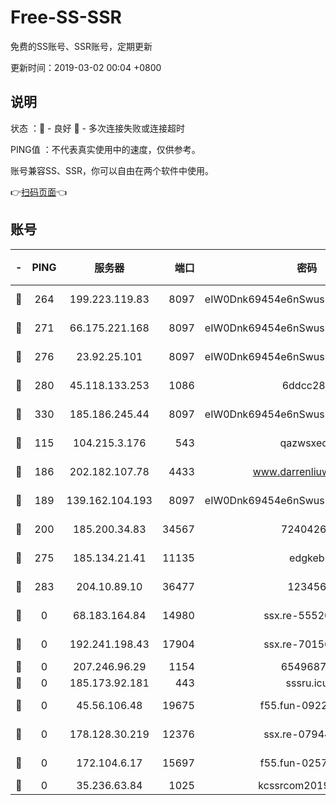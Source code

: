 # Free-SS-SSR

免费的SS账号、SSR账号，定期更新

更新时间：2019-03-02 00:04 +0800

## 说明

状态     ：🙂 - 良好 🙁 - 多次连接失败或连接超时

PING值   ：不代表真实使用中的速度，仅供参考。

账号兼容SS、SSR，你可以自由在两个软件中使用。

👉[扫码页面](https://liesauer.github.io/free-ss-ssr.github.io/)👈

## 账号

|-|PING|服务器|端口|密码|加密方式|区域|
|:----:|:----:|:-----:|-----:|:----:|:----:|:----:|
|🙂|264|199.223.119.83|8097|eIW0Dnk69454e6nSwuspv9DmS201tQ0D|aes-256-cfb|US|
|🙂|271|66.175.221.168|8097|eIW0Dnk69454e6nSwuspv9DmS201tQ0D|aes-256-cfb|US|
|🙂|276|23.92.25.101|8097|eIW0Dnk69454e6nSwuspv9DmS201tQ0D|aes-256-cfb|US|
|🙂|280|45.118.133.253|1086|6ddcc286|aes-256-cfb|SG|
|🙂|330|185.186.245.44|8097|eIW0Dnk69454e6nSwuspv9DmS201tQ0D|aes-256-cfb|NL|
|🙂|115|104.215.3.176|543|qazwsxedc|aes-256-gcm|JP|
|🙂|186|202.182.107.78|4433|www.darrenliuwei.com|aes-256-cfb|JP|
|🙂|189|139.162.104.193|8097|eIW0Dnk69454e6nSwuspv9DmS201tQ0D|aes-256-cfb|JP|
|🙂|200|185.200.34.83|34567|72404265|aes-256-cfb|US|
|🙂|275|185.134.21.41|11135|edgkeb|aes-256-cfb|GB|
|🙂|283|204.10.89.10|36477|123456|aes-256-cfb|US|
|🙁|0|68.183.164.84|14980|ssx.re-55520549|aes-256-cfb|US|
|🙁|0|192.241.198.43|17904|ssx.re-70156249|aes-256-cfb|US|
|🙁|0|207.246.96.29|1154|65496879|chacha20|US|
|🙁|0|185.173.92.181|443|sssru.icu|rc4-md5|RU|
|🙁|0|45.56.106.48|19675|f55.fun-09223819|aes-256-cfb|US|
|🙁|0|178.128.30.219|12376|ssx.re-07944813|aes-256-cfb|SG|
|🙁|0|172.104.6.17|15697|f55.fun-02577821|aes-256-cfb|US|
|🙁|0|35.236.63.84|1025|kcssrcom20190301|rc4-md5|US|
